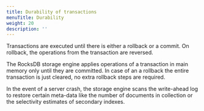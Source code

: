 ```yaml
---
title: Durability of transactions
menuTitle: Durability
weight: 20
description: ''
---
```

Transactions are executed until there is either a rollback
or a commit. On rollback, the operations from the transaction are reversed.

The RocksDB storage engine applies operations of a transaction in main memory
only until they are committed. In case of an a rollback the entire transaction
is just cleared, no extra rollback steps are required.

<!-- TODO: point out data loss (query accepted by server, but will be lost) -->
<!-- TODO: intermediate commits?! -->

In the event of a server crash, the storage engine scans the write-ahead log
to restore certain meta-data like the number of documents in collection 
or the selectivity estimates of secondary indexes.

<!-- TODO: obsolete?
There is thus the potential risk of losing data between the commit of the 
transaction and the actual (delayed) disk synchronization. This is the same as 
writing into collections that have the `waitForSync` property set to `false`
outside of a transaction.
In case of a crash with `waitForSync` set to false, the operations performed in
the transaction are either visible completely or not at all, depending on
whether the delayed synchronization had kicked in or not.

To ensure durability of transactions on a collection that have the `waitForSync`
property set to `false`, you can set the `waitForSync` attribute of the object
that is passed to `executeTransaction`. This forces a synchronization of the
transaction to disk even for collections that have `waitForSync` set to `false`:

```js
db._executeTransaction({
  collections: { 
    write: "users"
  },
  waitForSync: true,
  action: function () { ... }
});
```

An alternative is to perform an operation with an explicit `sync` request in
a transaction, e.g.

```js
db.users.save({ _key: "1234" }, true); 
```

In this case, the `true` value makes the whole transaction be synchronized
to disk at the commit.

In any case, ArangoDB gives users the choice of whether or not they want 
full durability for single collection transactions. Using the delayed synchronization
(i.e. `waitForSync` with a value of `false`) potentially increases throughput 
and performance of transactions, but introduces the risk of losing the last
committed transactions in the case of a crash.

The call to the `db._executeTransaction()` function 
only returns after the data of all modified collections has been synchronized
to disk and the transaction has been made fully durable. This not only reduces the
risk of losing data in case of a crash but also ensures consistency after a
restart.
-->
